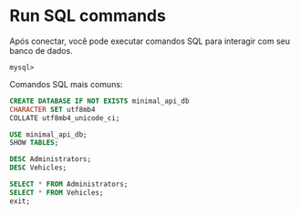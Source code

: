 # Run SQL commands

Após conectar, você pode executar comandos SQL para interagir com seu banco de dados.

```plaintext
mysql>
```

Comandos SQL mais comuns:

```sql
CREATE DATABASE IF NOT EXISTS minimal_api_db
CHARACTER SET utf8mb4 
COLLATE utf8mb4_unicode_ci;

USE minimal_api_db;
SHOW TABLES;

DESC Administrators;
DESC Vehicles;

SELECT * FROM Administrators;
SELECT * FROM Vehicles;
exit;
```
